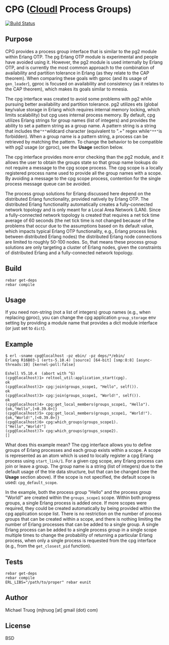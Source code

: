 CPG ([CloudI](http://cloudi.org) Process Groups)
================================================

[![Build Status](https://secure.travis-ci.org/okeuday/cpg.png?branch=master)](http://travis-ci.org/okeuday/cpg)

Purpose
-------

CPG provides a process group interface that is similar to the pg2 module
within Erlang OTP.  The pg Erlang OTP module is experimental and people
have avoided using it.  However, the pg2 module is used internally by
Erlang OTP, and is currently the most common approach to the combination of
availability and partition tolerance in Erlang (as they relate to the
CAP theorem).  When comparing these goals with gproc (and its usage of
`gen_leader`), gproc is focused on availability and consistency (as it relates
to the CAP theorem), which makes its goals similar to mnesia.

The cpg interface was created to avoid some problems with pg2 while pursuing
better availability and partition tolerance.  pg2 utilizes ets (global
key/value storage in Erlang which requires internal memory locking,
which limits scalability) but cpg uses internal process memory.  By default,
cpg utilizes Erlang strings for group names (list of integers) and provides
the ability to set a pattern string as a group name.  A pattern string
is a string that includes the`"*"`wildcard character (equivalent to ".+"
regex while`"**"`is forbidden).  When a group name is a pattern string,
a process can be retrieved by matching the pattern.  To change the behavior
to be compatible with pg2 usage (or gproc), see the **Usage** section below.

The cpg interface provides more error checking than the pg2 module, and it
allows the user to obtain the groups state so that group name lookups do not
require a message to the cpg scope process.  The cpg scope is a locally
registered process name used to provide all the group names with a scope.
By avoiding a message to the cpg scope process, contention for the single
process message queue can be avoided.

The process group solutions for Erlang discussed here depend on
the distributed Erlang functionality, provided natively by Erlang OTP.
The distributed Erlang functionality automatically creates a fully-connected
network topology and is only meant for a Local Area Network (LAN).
Since a fully-connected network topology is created that requires a
net tick time average of 60 seconds (the net tick time is not changed
because of the problems that occur due to the assumptions based on its
default value, which impacts typical Erlang OTP functionality, e.g.,
Erlang process links between distributed Erlang nodes) the distributed
Erlang node connections are limited to roughly 50-100 nodes.  So, that
means these process group solutions are only targeting a cluster of Erlang
nodes, given the constraints of distributed Erlang and a fully-connected
network topology.

Build
-----

    rebar get-deps
    rebar compile

Usage
-----

If you need non-string (not a list of integers) group names
(e.g., when replacing gproc), you can change the cpg application
`group_storage` env setting by providing a module name that provides a
dict module interface (or just set to `dict`).

Example
-------

    $ erl -sname cpg@localhost -pz ebin/ -pz deps/*/ebin/
    Erlang R16B03-1 (erts-5.10.4) [source] [64-bit] [smp:8:8] [async-threads:10] [kernel-poll:false]
    
    Eshell V5.10.4  (abort with ^G)
    (cpg@localhost)1> reltool_util:application_start(cpg).
    ok
    (cpg@localhost)2> cpg:join(groups_scope1, "Hello", self()).
    ok
    (cpg@localhost)3> cpg:join(groups_scope1, "World!", self()).
    ok
    (cpg@localhost)4> cpg:get_local_members(groups_scope1, "Hello").
    {ok,"Hello",[<0.39.0>]}
    (cpg@localhost)5> cpg:get_local_members(groups_scope1, "World!").
    {ok,"World!",[<0.39.0>]}
    (cpg@localhost)6> cpg:which_groups(groups_scope1).
    ["Hello","World!"]
    (cpg@localhost)7> cpg:which_groups(groups_scope2).
    []

What does this example mean?  The cpg interface allows you to define groups of
Erlang processes and each group exists within a scope.  A scope is represented
as an atom which is used to locally register a cpg Erlang process using
`start_link/1`.  For a given cpg scope, any Erlang process can join or leave
a group.  The group name is a string (list of integers) due to the default
usage of the trie data structure, but that can be changed
(see the **Usage** section above).  If the scope is not specified, the default
scope is used: `cpg_default_scope`.

In the example, both the process group "Hello" and the process group "World!"
are created within the `groups_scope1` scope.  Within both progress groups,
a single Erlang process is added once.  If more scopes were required, they
could be created automatically by being provided within the cpg application
scope list.  There is no restriction on the number of process groups that
can be created within a scope, and there is nothing limiting the number
of Erlang processes that can be added to a single group.  A single Erlang
process can be added to a single process group in a single scope multiple times
to change the probability of returning a particular Erlang process, when
only a single process is requested from the cpg interface (e.g., from
the `get_closest_pid` function).
    
Tests
-----

    rebar get-deps
    rebar compile
    ERL_LIBS="/path/to/proper" rebar eunit

Author
------

Michael Truog (mjtruog [at] gmail (dot) com)

License
-------

BSD

